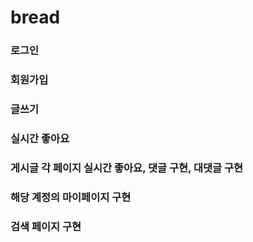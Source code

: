 # bread
### 로그인
### 회원가입
### 글쓰기
### 실시간 좋아요
### 게시글 각 페이지 실시간 좋아요, 댓글 구현, 대댓글 구현
### 해당 계정의 마이페이지 구현
### 검색 페이지 구현
